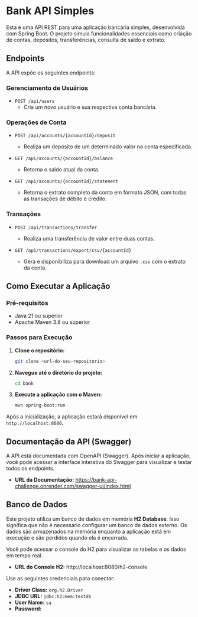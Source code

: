 # Bank API Simples

Esta é uma API REST para uma aplicação bancária simples, desenvolvida com Spring Boot. O projeto simula funcionalidades essenciais como criação de contas, depósitos, transferências, consulta de saldo e extrato.

## Endpoints

A API expõe os seguintes endpoints:

### Gerenciamento de Usuários

*   `POST /api/users`
    *   Cria um novo usuário e sua respectiva conta bancária.

### Operações de Conta

*   `POST /api/accounts/{accountId}/deposit`
    *   Realiza um depósito de um determinado valor na conta especificada.

*   `GET /api/accounts/{accountId}/balance`
    *   Retorna o saldo atual da conta.

*   `GET /api/accounts/{accountId}/statement`
    *   Retorna o extrato completo da conta em formato JSON, com todas as transações de débito e crédito.

### Transações

*   `POST /api/transactions/transfer`
    *   Realiza uma transferência de valor entre duas contas.

*   `GET /api/transactions/export/csv/{accountId}`
    *   Gera e disponibiliza para download um arquivo `.csv` com o extrato da conta.

## Como Executar a Aplicação

### Pré-requisitos

*   Java 21 ou superior
*   Apache Maven 3.8 ou superior

### Passos para Execução

1.  **Clone o repositório:**
    ```bash
    git clone <url-do-seu-repositorio>
    ```

2.  **Navegue até o diretório do projeto:**
    ```bash
    cd bank
    ```

3.  **Execute a aplicação com o Maven:**
    ```bash
    mvn spring-boot:run
    ```

Após a inicialização, a aplicação estará disponível em `http://localhost:8080`.

## Documentação da API (Swagger)

A API está documentada com OpenAPI (Swagger). Após iniciar a aplicação, você pode acessar a interface interativa do Swagger para visualizar e testar todos os endpoints.

*   **URL da Documentação:** https://bank-api-challenge.onrender.com/swagger-ui/index.html

## Banco de Dados

Este projeto utiliza um banco de dados em memória **H2 Database**. Isso significa que não é necessário configurar um banco de dados externo. Os dados são armazenados na memória enquanto a aplicação está em execução e são perdidos quando ela é encerrada.

Você pode acessar o console do H2 para visualizar as tabelas e os dados em tempo real.

*   **URL do Console H2:** http://localhost:8080/h2-console

Use as seguintes credenciais para conectar:

*   **Driver Class:** `org.h2.Driver`
*   **JDBC URL:** `jdbc:h2:mem:testdb`
*   **User Name:** `sa`
*   **Password:** 